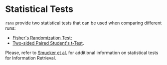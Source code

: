# Statistical Tests

`ranx` provide two statistical tests that can be used when comparing different runs:  

- [Fisher's Randomization Test](https://www.itl.nist.gov/div898/software/dataplot/refman1/auxillar/fishrand.htm);
- [Two-sided Paired Student's t-Test](https://www.itl.nist.gov/div898/software/dataplot/refman1/auxillar/t_test.htm).

Please, refer to [Smucker et al.](https://dl.acm.org/doi/10.1145/1321440.1321528) for additional information on statistical tests for Information Retrieval.